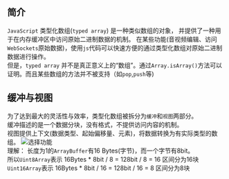 ## 简介  
``JavaScript`` 类型化数组(``typed array``) 是一种类似数组的对象， 并提供了一种用于在内存缓冲区中访问原始二进制数据的机制。
在某些功能(音视频编辑、访问``WebSockets``原始数据)，使用``js``代码可以快速方便的通过类型化数组对原始二进制数据进行操作。  
但是，``typed array`` 并不是真正意义上的“数组”。通过``Array.isArray()``方法可以证明。而且某些数组的方法并不被支持（如``pop``,``push``等)
## 缓冲与视图  
为了达到最大的灵活性与效率，类型化数组被拆分为```缓冲```和```视图```两部分。  
缓冲描述的是一个数据分块，没有格式，不提供访问内容的机制。  
视图提供上下文(数据类型、起始偏移量、元素)，将数据转换为有实际类型的数组。
![选择功能](../../assets/images/typed_arrays.png)  
理解： 
长度为1的``ArrayBuffer``有16 Bytes(字节)，而一个字节有8bit。  
所以``Uint8Array``表示 16Bytes * 8bit / 8 = 128bit / 8 = 16 区间分为16块  
``Uint16Array``表示 16Bytes * 8bit / 16 = 128bit / 16 = 8 区间分为8块  
